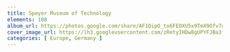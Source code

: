 ```yaml
---
title: Speyer Museum of Technology
elements: 108
album_url: https://photos.google.com/share/AF1QipO_to6FEOXU5x9TmX9Ofv7ux5RBZuRgyH_XQPGDCfOtzG2-2rfMOEB6xF6-eR4mPQ?key=NFg5RTFYUGVSRk5Ec0lkSjZja3JEVVBRZGpveEJn
cover_image_url: https://lh3.googleusercontent.com/zRetyIHDw8gUPYFJBa3fAVg8Ck5PbpYPj-GBRIeBBppY1sKEQRoHlsCLt_11BNAk-SP1UoSyyjHTJsujw9-AA7VfIIVeM38KtLjYcDoOMBDqM-rfckm7q1AB3wQ5Lebx3D9R7JxtPCc_plzIY9tHyKs-6-i2Dn69kiTbyxhvgaOC4NQVNRpXjh0dZX0qH6PyYpCOms1HVRYuXCk9BL_0M2BHgi4JvrbB05GoqlxuPX9LxlCB4Uer7FKxuaO9403JTC2KFb9zvgQ1Jd3Hky2Nv8QpGB8h3zTCNIP7-WwhzawrH76gWhBM19gHor8zo_-GRog4Tr8qndbzNGR3JSmxvJsJusJh-24uJZp_EX2b3C5n6DAmqUEGV8DeDye-bfB1SDg_ISGz1R5lgngugEtpNlYElJdaz9TUCtwJ5GRY4f5907MuZfR0AENmZfS5Vd2u4RS17FKnGPiqJPEso6mvEdozAK7RxJkNHCUpEbmK3wfWmFimAPLB2qTQ678sXR4WH5RgxsIhI5mdz_lXbUnUeEKdKSldcvqzyefXDAsWiTJo9pQEMiah7TQHqH2A_Jsn1oar7t3HE6opozRBjnadvRPvnEME6XuK2A3k3p1BeGAtSJw3vQzg7ClaaAAaQLAIGUfqHO15PexKVLdaKr4E7UgM2g=s195-p-k-no
categories: [ Europe, Germany ]
---
```

